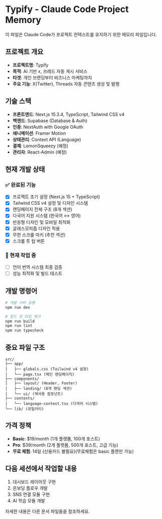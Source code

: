 # Typify - Claude Code Project Memory

이 파일은 Claude Code가 프로젝트 컨텍스트를 유지하기 위한 메모리 파일입니다.

## 프로젝트 개요
- **프로젝트명**: Typify
- **목적**: AI 기반 x, 쓰레드 자동 게시 서비스
- **타겟**: 개인 브랜딩부터 비즈니스 마케팅까지
- **주요 기능**: X(Twitter), Threads 자동 콘텐츠 생성 및 발행

## 기술 스택
- **프론트엔드**: Next.js 15.3.4, TypeScript, Tailwind CSS v4
- **백엔드**: Supabase (Database & Auth)
- **인증**: NextAuth with Google OAuth
- **애니메이션**: Framer Motion
- **상태관리**: Context API (Language)
- **결제**: LemonSqueezy (예정)
- **관리자**: React-Admin (예정)

## 현재 개발 상태
### ✅ 완료된 기능
- [x] 프로젝트 초기 설정 (Next.js 15 + TypeScript)
- [x] Tailwind CSS v4 설정 및 디자인 시스템
- [x] 랜딩페이지 전체 구조 (8개 섹션)
- [x] 다국어 지원 시스템 (한국어 ↔ 영어)
- [x] 반응형 디자인 및 모바일 최적화
- [x] 글래스모피즘 디자인 적용
- [x] 무한 스크롤 마키 (추천 섹션)
- [x] 스크롤 투 탑 버튼

### 🔧 현재 작업 중
- [ ] 언어 번역 시스템 최종 검증
- [ ] 성능 최적화 및 빌드 테스트

## 개발 명령어
```bash
# 개발 서버 실행
npm run dev

# 빌드 및 타입 체크
npm run build
npm run lint
npm run typecheck
```

## 중요 파일 구조
```
src/
├── app/
│   ├── globals.css (Tailwind v4 설정)
│   └── page.tsx (메인 랜딩페이지)
├── components/
│   ├── layout/ (Header, Footer)
│   ├── landing/ (8개 랜딩 섹션)
│   └── ui/ (재사용 컴포넌트)
├── contexts/
│   └── language-context.tsx (다국어 시스템)
└── lib/ (유틸리티)
```

## 가격 정책
- **Basic**: $19/month (1개 플랫폼, 100개 포스트)
- **Pro**: $39/month (2개 플랫폼, 500개 포스트, 고급 기능)
- **무료 체험**: 14일 (신용카드 불필요)(무료체험은 basic 플랜만 가능)

## 다음 세션에서 작업할 내용
1. 대시보드 레이아웃 구현
2. 온보딩 플로우 개발
3. SNS 연결 모듈 구현
4. AI 학습 모듈 개발

자세한 내용은 다른 문서 파일들을 참조하세요.